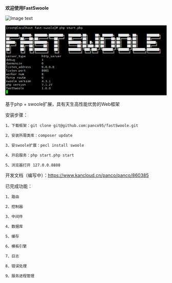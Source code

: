 **欢迎使用FastSwoole**

![Image text](https://github.com/panco95/fastSwoole/blob/master/public/fastSwoole.png?raw=true)

![Image text](https://github.com/panco95/fastSwoole/blob/master/public/start.png?raw=true)

基于php + swoole扩展，具有天生高性能优势的Web框架


 安装步骤：

`1、下载框架：git clone git@github.com:panco95/fastSwoole.git`

`2、安装所需类库：composer update`

`3、安swoole扩展：pecl install swoole`

`4、开启服务：php start.php start`

`5、浏览器打开 127.0.0.8888`


开发文档（编写中）：https://www.kancloud.cn/panco/panco/860385


已完成功能：

`1、路由`

`2、控制器`

`3、中间件`

`4、数据库`

`5、缓存`

`6、模板引擎`

`7、日志`

`8、错误处理`

`9、服务进程管理`